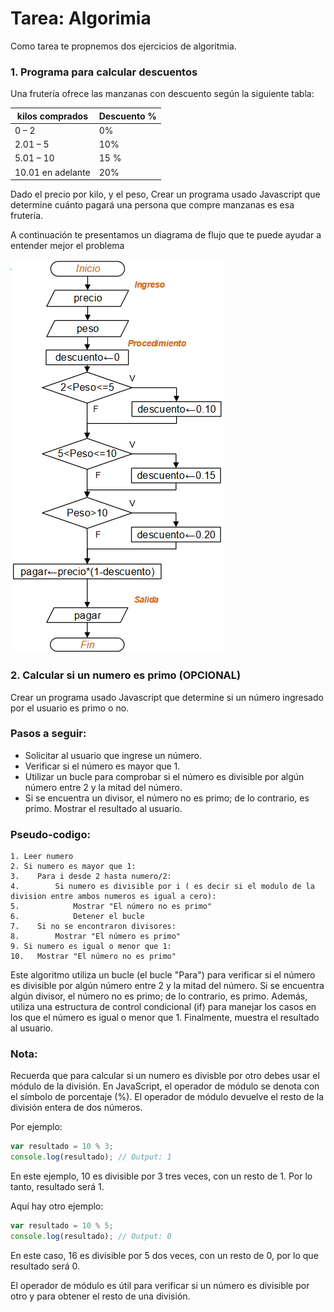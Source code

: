 # Tarea: Algorimia

Como tarea te propnemos dos ejercicios de algoritmia.

### 1. Programa para calcular descuentos

Una frutería ofrece las manzanas con descuento según la siguiente tabla:

| kilos comprados   | Descuento % |
| ----------------- | ----------- |
| 0 – 2             | 0%          |
| 2.01 – 5          | 10%         |
| 5.01 – 10         | 15 %        |
| 10.01 en adelante | 20%         |

Dado el precio por kilo, y el peso, Crear un programa usado Javascript que determine cuánto pagará una persona que compre manzanas es esa frutería.

A continuación te presentamos un diagrama de flujo que te puede ayudar a entender mejor el problema

![tarea1](./resources/tarea1.png)

### 2. Calcular si un numero es primo (OPCIONAL)

Crear un programa usado Javascript que determine si un número ingresado por el usuario es primo o no.

### Pasos a seguir:

- Solicitar al usuario que ingrese un número.
- Verificar si el número es mayor que 1.
- Utilizar un bucle para comprobar si el número es divisible por algún número entre 2 y la mitad del número.
- Si se encuentra un divisor, el número no es primo; de lo contrario, es primo.
  Mostrar el resultado al usuario.

### Pseudo-codigo:

```
1. Leer numero
2. Si numero es mayor que 1:
3.    Para i desde 2 hasta numero/2:
4.        Si numero es divisible por i ( es decir si el modulo de la division entre ambos numeros es igual a cero):
5.            Mostrar "El número no es primo"
6.            Detener el bucle
7.    Si no se encontraron divisores:
8.        Mostrar "El número es primo"
9. Si numero es igual o menor que 1:
10.   Mostrar "El número no es primo"
```

Este algoritmo utiliza un bucle (el bucle "Para") para verificar si el número es divisible por algún número entre 2 y la mitad del número. Si se encuentra algún divisor, el número no es primo; de lo contrario, es primo. Además, utiliza una estructura de control condicional (if) para manejar los casos en los que el número es igual o menor que 1. Finalmente, muestra el resultado al usuario.

### Nota:

Recuerda que para calcular si un numero es divisble por otro debes usar el módulo de la división.
En JavaScript, el operador de módulo se denota con el símbolo de porcentaje (%). El operador de módulo devuelve el resto de la división entera de dos números.

Por ejemplo:

```javascript
var resultado = 10 % 3;
console.log(resultado); // Output: 1
```

En este ejemplo, 10 es divisible por 3 tres veces, con un resto de 1. Por lo tanto, resultado será 1.

Aquí hay otro ejemplo:

```javascript
var resultado = 10 % 5;
console.log(resultado); // Output: 0
```

En este caso, 16 es divisible por 5 dos veces, con un resto de 0, por lo que resultado será 0.

El operador de módulo es útil para verificar si un número es divisible por otro y para obtener el resto de una división.
